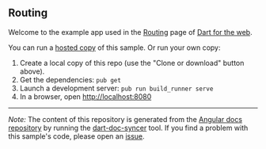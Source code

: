 ## Routing

Welcome to the example app used in the
[Routing](https://webdev-dartlang-org-dev.firebaseapp.com/angular/guide/router) page
of [Dart for the web](https://webdev-dartlang-org-dev.firebaseapp.com).

You can run a [hosted copy](https://webdev-dartlang-org-dev.firebaseapp.com/examples/router) of this
sample. Or run your own copy:

1. Create a local copy of this repo (use the "Clone or download" button above).
2. Get the dependencies: `pub get`
3. Launch a development server: `pub run build_runner serve`
4. In a browser, open [http://localhost:8080](http://localhost:8080)

---

*Note:* The content of this repository is generated from the
[Angular docs repository][docs repo] by running the
[dart-doc-syncer](//github.com/dart-lang/dart-doc-syncer) tool.
If you find a problem with this sample's code, please open an [issue][].

[docs repo]: //github.com/dart-lang/site-webdev/tree/5-dev/examples/ng/doc/router
[issue]: //github.com/dart-lang/site-webdev/issues/new?title=[5-dev]%20examples/ng/doc/router
